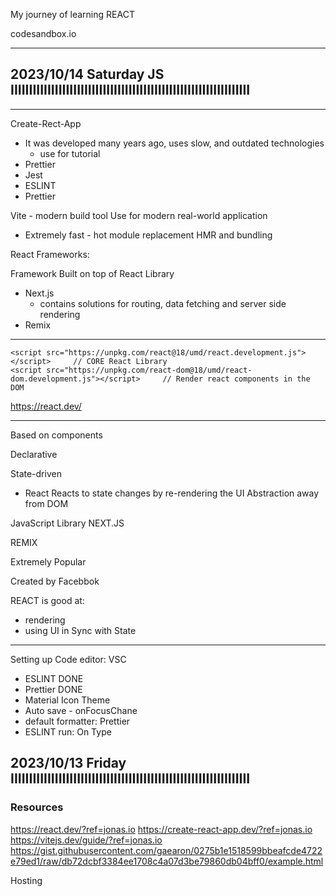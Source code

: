My journey of learning REACT

codesandbox.io

---

## 2023/10/14 Saturday JS IIIIIIIIIIIIIIIIIIIIIIIIIIIIIIIIIIIIIIIIIIIIIIIIIIIIIIIIIIIIIIIII

---

Create-Rect-App

- It was developed many years ago, uses slow, and outdated technologies
  - use for tutorial
- Prettier
- Jest
- ESLINT
- Prettier

Vite - modern build tool
Use for modern real-world application

- Extremely fast - hot module replacement HMR and bundling

React Frameworks:

Framework Built on top of React Library

- Next.js
  - contains solutions for routing, data fetching and server side rendering
- Remix

---

    <script src="https://unpkg.com/react@18/umd/react.development.js"></script>     // CORE React Library
    <script src="https://unpkg.com/react-dom@18/umd/react-dom.development.js"></script>     // Render react components in the DOM

https://react.dev/

---

Based on components

Declarative

State-driven

- React Reacts to state changes by re-rendering the UI
  Abstraction away from DOM

JavaScript Library
NEXT.JS

REMIX

Extremely Popular

Created by Facebbok

REACT is good at:

- rendering
- using UI in Sync with State

---

Setting up Code editor: VSC

- ESLINT DONE
- Prettier DONE
- Material Icon Theme
- Auto save - onFocusChane
- default formatter: Prettier
- ESLINT run: On Type

## 2023/10/13 Friday IIIIIIIIIIIIIIIIIIIIIIIIIIIIIIIIIIIIIIIIIIIIIIIIIIIIIIIIIIIIIIIII

### Resources

https://react.dev/?ref=jonas.io
https://create-react-app.dev/?ref=jonas.io
https://vitejs.dev/guide/?ref=jonas.io
https://gist.githubusercontent.com/gaearon/0275b1e1518599bbeafcde4722e79ed1/raw/db72dcbf3384ee1708c4a07d3be79860db04bff0/example.html

Hosting
